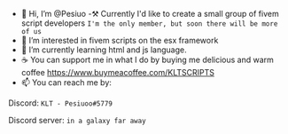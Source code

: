 - 👋 Hi, I’m @Pesiuo
-⚒️ Currently I'd like to create a small group of fivem script developers
```I'm the only member, but soon there will be more of us```
- 👀 I’m interested in fivem scripts on the esx framework
- 🌱 I’m currently learning html and js language.
- ☕️ You can support me in what I do by buying me delicious and warm coffee
https://www.buymeacoffee.com/KLTSCRIPTS
- 📫 You can reach me by:

Discord: ```KLT - Pesiuoo#5779```

Discord server: ```in a galaxy far away```
